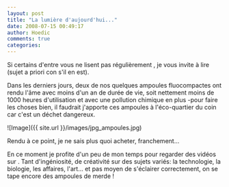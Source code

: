 ```yaml
---
layout: post
title: "La lumière d'aujourd'hui..."
date: 2008-07-15 00:49:17
author: Hoedic
comments: true
categories: 
---
```



Si certains d'entre vous ne lisent pas régulièrement , je vous invite à lire  (sujet a priori con s'il en est).

Dans les derniers jours, deux de nos quelques ampoules fluocompactes ont rendu l'âme avec moins d'un an de durée de vie, soit nettement moins de 1000 heures d'utilisation et avec une pollution chimique en plus -pour faire les choses bien, il faudrait j'apporte ces ampoules à l'éco-quartier du coin car c'est un déchet dangereux.

![Image]({{ site.url }}/images/jpg_ampoules.jpg)


Rendu à ce point, je ne sais plus quoi acheter, franchement... 

En ce moment je profite d'un peu de mon temps pour regarder des vidéos sur . Tant d'ingéniosité, de créativité sur des sujets variés: la technologie, la biologie, les affaires, l'art... et pas moyen de s'éclairer correctement, on se tape encore des ampoules de merde !